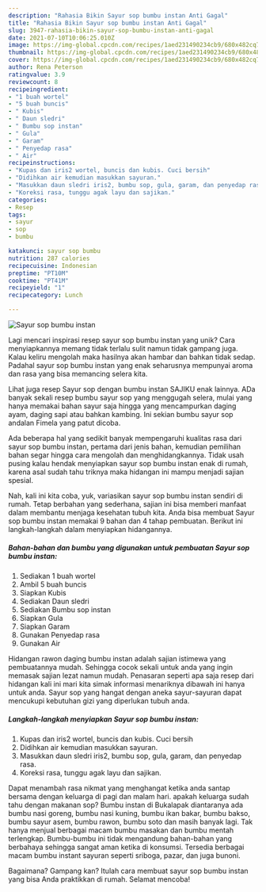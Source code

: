 ```yaml
---
description: "Rahasia Bikin Sayur sop bumbu instan Anti Gagal"
title: "Rahasia Bikin Sayur sop bumbu instan Anti Gagal"
slug: 3947-rahasia-bikin-sayur-sop-bumbu-instan-anti-gagal
date: 2021-07-10T10:06:25.010Z
image: https://img-global.cpcdn.com/recipes/1aed231490234cb9/680x482cq70/sayur-sop-bumbu-instan-foto-resep-utama.jpg
thumbnail: https://img-global.cpcdn.com/recipes/1aed231490234cb9/680x482cq70/sayur-sop-bumbu-instan-foto-resep-utama.jpg
cover: https://img-global.cpcdn.com/recipes/1aed231490234cb9/680x482cq70/sayur-sop-bumbu-instan-foto-resep-utama.jpg
author: Rena Peterson
ratingvalue: 3.9
reviewcount: 8
recipeingredient:
- "1 buah wortel"
- "5 buah buncis"
- " Kubis"
- " Daun sledri"
- " Bumbu sop instan"
- " Gula"
- " Garam"
- " Penyedap rasa"
- " Air"
recipeinstructions:
- "Kupas dan iris2 wortel, buncis dan kubis. Cuci bersih"
- "Didihkan air kemudian masukkan sayuran."
- "Masukkan daun sledri iris2, bumbu sop, gula, garam, dan penyedap rasa."
- "Koreksi rasa, tunggu agak layu dan sajikan."
categories:
- Resep
tags:
- sayur
- sop
- bumbu

katakunci: sayur sop bumbu 
nutrition: 287 calories
recipecuisine: Indonesian
preptime: "PT10M"
cooktime: "PT41M"
recipeyield: "1"
recipecategory: Lunch

---
```



![Sayur sop bumbu instan](https://img-global.cpcdn.com/recipes/1aed231490234cb9/680x482cq70/sayur-sop-bumbu-instan-foto-resep-utama.jpg)

Lagi mencari inspirasi resep sayur sop bumbu instan yang unik? Cara menyiapkannya memang tidak terlalu sulit namun tidak gampang juga. Kalau keliru mengolah maka hasilnya akan hambar dan bahkan tidak sedap. Padahal sayur sop bumbu instan yang enak seharusnya mempunyai aroma dan rasa yang bisa memancing selera kita.

Lihat juga resep Sayur sop dengan bumbu instan SAJIKU enak lainnya. ADa banyak sekali resep bumbu sayur sop yang menggugah selera, mulai yang hanya memakai bahan sayur saja hingga yang mencampurkan daging ayam, daging sapi atau bahkan kambing. Ini sekian bumbu sayur sop andalan Fimela yang patut dicoba.

Ada beberapa hal yang sedikit banyak mempengaruhi kualitas rasa dari sayur sop bumbu instan, pertama dari jenis bahan, kemudian pemilihan bahan segar hingga cara mengolah dan menghidangkannya. Tidak usah pusing kalau hendak menyiapkan sayur sop bumbu instan enak di rumah, karena asal sudah tahu triknya maka hidangan ini mampu menjadi sajian spesial.


Nah, kali ini kita coba, yuk, variasikan sayur sop bumbu instan sendiri di rumah. Tetap berbahan yang sederhana, sajian ini bisa memberi manfaat dalam membantu menjaga kesehatan tubuh kita. Anda bisa membuat Sayur sop bumbu instan memakai 9 bahan dan 4 tahap pembuatan. Berikut ini langkah-langkah dalam menyiapkan hidangannya.

<!--inarticleads1-->

##### Bahan-bahan dan bumbu yang digunakan untuk pembuatan Sayur sop bumbu instan:

1. Sediakan 1 buah wortel
1. Ambil 5 buah buncis
1. Siapkan  Kubis
1. Sediakan  Daun sledri
1. Sediakan  Bumbu sop instan
1. Siapkan  Gula
1. Siapkan  Garam
1. Gunakan  Penyedap rasa
1. Gunakan  Air


Hidangan rawon daging bumbu instan adalah sajian istimewa yang pembuatannya mudah. Sehingga cocok sekali untuk anda yang ingin memasak sajian lezat namun mudah. Penasaran seperti apa saja resep dari hidangan kali ini mari kita simak informasi menariknya dibawah ini hanya untuk anda. Sayur sop yang hangat dengan aneka sayur-sayuran dapat mencukupi kebutuhan gizi yang diperlukan tubuh anda. 

<!--inarticleads2-->

##### Langkah-langkah menyiapkan Sayur sop bumbu instan:

1. Kupas dan iris2 wortel, buncis dan kubis. Cuci bersih
1. Didihkan air kemudian masukkan sayuran.
1. Masukkan daun sledri iris2, bumbu sop, gula, garam, dan penyedap rasa.
1. Koreksi rasa, tunggu agak layu dan sajikan.


Dapat menambah rasa nikmat yang menghangat ketika anda santap bersama dengan keluarga di pagi dan malam hari. apakah keluarga sudah tahu dengan makanan sop? Bumbu instan di Bukalapak diantaranya ada bumbu nasi goreng, bumbu nasi kuning, bumbu ikan bakar, bumbu bakso, bumbu sayur asem, bumbu rawon, bumbu soto dan masih banyak lagi. Tak hanya menjual berbagai macam bumbu masakan dan bumbu mentah terlengkap. Bumbu-bumbu ini tidak mengandung bahan-bahan yang berbahaya sehingga sangat aman ketika di konsumsi. Tersedia berbagai macam bumbu instant sayuran seperti sriboga, pazar, dan juga bunoni. 

Bagaimana? Gampang kan? Itulah cara membuat sayur sop bumbu instan yang bisa Anda praktikkan di rumah. Selamat mencoba!

